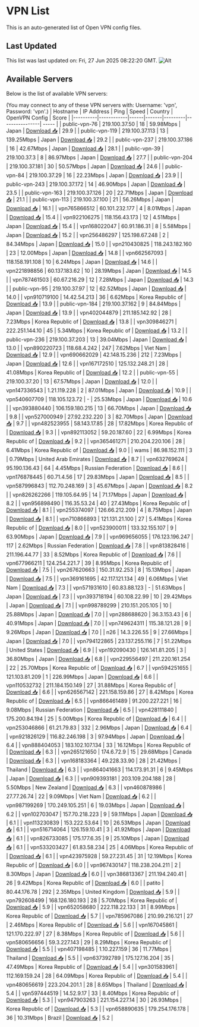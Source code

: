 # VPN List

This is an auto-generated list of Open VPN config files.

## Last Updated

This list was last updated on: Fri, 27 Jun 2025 08:22:20 GMT.
![Alt](https://repobeats.axiom.co/api/embed/186b98318ef1479477931607c1ad7d823f12451f.svg "Repobeats analytics image")

## Available Servers

Below is the list of available VPN servers:

(You may connect to any of these VPN servers with: Username: 'vpn', Password: 'vpn'.)
| Hostname | IP Address | Ping | Speed | Country | OpenVPN Config | Score |
|----------|------------|------|-------|---------|----------------| ----- |
| public-vpn-76 | 219.100.37.50 | 18 | 59.98Mbps | Japan | [Download 📥](./configs/server_0_JP.ovpn) | 29.9 |
| public-vpn-119 | 219.100.37.113 | 13 | 139.25Mbps | Japan | [Download 📥](./configs/server_1_JP.ovpn) | 29.2 |
| public-vpn-237 | 219.100.37.186 | 16 | 42.67Mbps | Japan | [Download 📥](./configs/server_2_JP.ovpn) | 28.1 |
| public-vpn-39 | 219.100.37.3 | 8 | 86.97Mbps | Japan | [Download 📥](./configs/server_3_JP.ovpn) | 27.7 |
| public-vpn-204 | 219.100.37.181 | 30 | 50.57Mbps | Japan | [Download 📥](./configs/server_4_JP.ovpn) | 24.6 |
| public-vpn-84 | 219.100.37.29 | 16 | 22.23Mbps | Japan | [Download 📥](./configs/server_5_JP.ovpn) | 23.9 |
| public-vpn-243 | 219.100.37.172 | 14 | 46.90Mbps | Japan | [Download 📥](./configs/server_6_JP.ovpn) | 23.5 |
| public-vpn-163 | 219.100.37.126 | 20 | 22.71Mbps | Japan | [Download 📥](./configs/server_7_JP.ovpn) | 21.1 |
| public-vpn-113 | 219.100.37.100 | 21 | 56.26Mbps | Japan | [Download 📥](./configs/server_8_JP.ovpn) | 16.1 |
| vpn765866512 | 60.101.232.177 | 4 | 8.01Mbps | Japan | [Download 📥](./configs/server_9_JP.ovpn) | 15.4 |
| vpn922106275 | 118.156.43.173 | 12 | 4.51Mbps | Japan | [Download 📥](./configs/server_10_JP.ovpn) | 15.4 |
| vpn168022047 | 60.91.186.31 | 8 | 5.58Mbps | Japan | [Download 📥](./configs/server_11_JP.ovpn) | 15.2 |
| vpn256486297 | 125.198.67.248 | 2 | 84.34Mbps | Japan | [Download 📥](./configs/server_12_JP.ovpn) | 15.0 |
| vpn210430825 | 118.243.182.160 | 23 | 12.00Mbps | Japan | [Download 📥](./configs/server_13_JP.ovpn) | 14.8 |
| vpn662567093 | 118.158.191.108 | 10 | 6.24Mbps | Japan | [Download 📥](./configs/server_14_JP.ovpn) | 14.6 |
| vpn221898856 | 60.137.183.62 | 10 | 28.19Mbps | Japan | [Download 📥](./configs/server_15_JP.ovpn) | 14.5 |
| vpn787461503 | 60.67.216.29 | 12 | 7.28Mbps | Japan | [Download 📥](./configs/server_16_JP.ovpn) | 14.3 |
| public-vpn-95 | 219.100.37.97 | 12 | 62.52Mbps | Japan | [Download 📥](./configs/server_17_JP.ovpn) | 14.0 |
| vpn910719100 | 14.42.54.213 | 36 | 6.62Mbps | Korea Republic of | [Download 📥](./configs/server_18_KR.ovpn) | 13.9 |
| public-vpn-184 | 219.100.37.162 | 9 | 84.84Mbps | Japan | [Download 📥](./configs/server_19_JP.ovpn) | 13.9 |
| vpn402044879 | 211.185.142.92 | 28 | 7.23Mbps | Korea Republic of | [Download 📥](./configs/server_20_KR.ovpn) | 13.8 |
| vpn309846271 | 222.251.144.10 | 45 | 5.34Mbps | Korea Republic of | [Download 📥](./configs/server_21_KR.ovpn) | 13.2 |
| public-vpn-236 | 219.100.37.203 | 13 | 39.04Mbps | Japan | [Download 📥](./configs/server_22_JP.ovpn) | 13.0 |
| vpn890220723 | 118.68.4.242 | 247 | 7.62Mbps | Viet Nam | [Download 📥](./configs/server_23_VN.ovpn) | 12.9 |
| vpn690662029 | 42.148.15.236 | 212 | 7.23Mbps | Japan | [Download 📥](./configs/server_24_JP.ovpn) | 12.6 |
| vpn167172510 | 125.132.248.21 | 28 | 41.08Mbps | Korea Republic of | [Download 📥](./configs/server_25_KR.ovpn) | 12.2 |
| public-vpn-55 | 219.100.37.20 | 13 | 67.57Mbps | Japan | [Download 📥](./configs/server_26_JP.ovpn) | 12.0 |
| vpn147336543 | 1.21.119.228 | 2 | 87.01Mbps | Japan | [Download 📥](./configs/server_27_JP.ovpn) | 10.9 |
| vpn540607709 | 118.105.123.72 | - | 25.53Mbps | Japan | [Download 📥](./configs/server_28_JP.ovpn) | 10.6 |
| vpn393880440 | 106.159.180.215 | 13 | 66.70Mbps | Japan | [Download 📥](./configs/server_29_JP.ovpn) | 9.8 |
| vpn527000949 | 27.92.232.220 | 3 | 82.70Mbps | Japan | [Download 📥](./configs/server_30_JP.ovpn) | 9.7 |
| vpn482523955 | 58.143.17.85 | 28 | 17.82Mbps | Korea Republic of | [Download 📥](./configs/server_31_KR.ovpn) | 9.3 |
| vpn892113052 | 59.20.187.60 | 22 | 6.99Mbps | Korea Republic of | [Download 📥](./configs/server_32_KR.ovpn) | 9.2 |
| vpn365461271 | 210.204.220.106 | 28 | 6.41Mbps | Korea Republic of | [Download 📥](./configs/server_33_KR.ovpn) | 9.0 |
| wams | 86.98.152.111 | 3 | 0.79Mbps | United Arab Emirates | [Download 📥](./configs/server_34_AE.ovpn) | 8.7 |
| vpn632769624 | 95.190.136.43 | 64 | 4.45Mbps | Russian Federation | [Download 📥](./configs/server_35_RU.ovpn) | 8.6 |
| vpn176878445 | 60.71.4.56 | 17 | 29.83Mbps | Japan | [Download 📥](./configs/server_36_JP.ovpn) | 8.5 |
| vpn587996843 | 112.70.248.169 | 3 | 45.67Mbps | Japan | [Download 📥](./configs/server_37_JP.ovpn) | 8.2 |
| vpn826262266 | 119.105.64.95 | 14 | 71.17Mbps | Japan | [Download 📥](./configs/server_38_JP.ovpn) | 8.2 |
| vpn956898490 | 116.35.53.24 | 40 | 27.43Mbps | Korea Republic of | [Download 📥](./configs/server_39_KR.ovpn) | 8.1 |
| vpn255374097 | 126.66.212.209 | 4 | 8.75Mbps | Japan | [Download 📥](./configs/server_40_JP.ovpn) | 8.1 |
| vpn710866893 | 121.131.21.100 | 27 | 5.41Mbps | Korea Republic of | [Download 📥](./configs/server_41_KR.ovpn) | 8.0 |
| vpn523900011 | 133.32.155.107 | 9 | 63.90Mbps | Japan | [Download 📥](./configs/server_42_JP.ovpn) | 7.9 |
| vpn969656055 | 176.123.196.247 | 117 | 2.62Mbps | Russian Federation | [Download 📥](./configs/server_43_RU.ovpn) | 7.8 |
| vpn813828416 | 211.196.44.77 | 33 | 8.52Mbps | Korea Republic of | [Download 📥](./configs/server_44_KR.ovpn) | 7.6 |
| vpn677966211 | 124.254.221.7 | 39 | 8.95Mbps | Korea Republic of | [Download 📥](./configs/server_45_KR.ovpn) | 7.5 |
| vpn267620663 | 150.31.92.253 | 8 | 15.13Mbps | Japan | [Download 📥](./configs/server_46_JP.ovpn) | 7.5 |
| vpn369161695 | 42.117.121.134 | 49 | 6.06Mbps | Viet Nam | [Download 📥](./configs/server_47_VN.ovpn) | 7.3 |
| vpn571931610 | 60.83.88.123 | - | 51.63Mbps | Japan | [Download 📥](./configs/server_48_JP.ovpn) | 7.3 |
| vpn393718194 | 60.108.22.99 | 10 | 29.42Mbps | Japan | [Download 📥](./configs/server_49_JP.ovpn) | 7.1 |
| vpn998789299 | 210.151.205.105 | 10 | 25.88Mbps | Japan | [Download 📥](./configs/server_50_JP.ovpn) | 7.0 |
| vpn288688620 | 36.3.153.43 | 6 | 40.91Mbps | Japan | [Download 📥](./configs/server_51_JP.ovpn) | 7.0 |
| vpn749624311 | 115.38.121.28 | 9 | 9.26Mbps | Japan | [Download 📥](./configs/server_52_JP.ovpn) | 7.0 |
| n26 | 14.3.226.55 | 9 | 27.66Mbps | Japan | [Download 📥](./configs/server_53_JP.ovpn) | 7.0 |
| vpn794122865 | 23.137.255.116 | 7 | 51.22Mbps | United States | [Download 📥](./configs/server_54_US.ovpn) | 6.9 |
| vpn192090430 | 126.141.81.205 | 3 | 36.80Mbps | Japan | [Download 📥](./configs/server_55_JP.ovpn) | 6.8 |
| vpn229556497 | 211.220.161.254 | 22 | 25.70Mbps | Korea Republic of | [Download 📥](./configs/server_56_KR.ovpn) | 6.7 |
| vpn594251655 | 121.103.81.209 | 1 | 226.99Mbps | Japan | [Download 📥](./configs/server_57_JP.ovpn) | 6.6 |
| vpn110532732 | 211.184.150.149 | 27 | 31.88Mbps | Korea Republic of | [Download 📥](./configs/server_58_KR.ovpn) | 6.6 |
| vpn626567142 | 221.158.159.86 | 27 | 8.42Mbps | Korea Republic of | [Download 📥](./configs/server_59_KR.ovpn) | 6.5 |
| vpn866461489 | 91.200.227.221 | 16 | 9.08Mbps | Russian Federation | [Download 📥](./configs/server_60_RU.ovpn) | 6.5 |
| vpn428111840 | 175.200.84.194 | 25 | 5.00Mbps | Korea Republic of | [Download 📥](./configs/server_61_KR.ovpn) | 6.4 |
| vpn253046866 | 61.21.79.83 | 332 | 2.96Mbps | Japan | [Download 📥](./configs/server_62_JP.ovpn) | 6.4 |
| vpn921826129 | 116.82.246.198 | 3 | 97.94Mbps | Japan | [Download 📥](./configs/server_63_JP.ovpn) | 6.4 |
| vpn888404053 | 183.102.107.134 | 33 | 16.12Mbps | Korea Republic of | [Download 📥](./configs/server_64_KR.ovpn) | 6.3 |
| vpn265121650 | 174.6.72.9 | 15 | 29.68Mbps | Canada | [Download 📥](./configs/server_65_CA.ovpn) | 6.3 |
| vpn168183364 | 49.228.33.90 | 28 | 21.42Mbps | Thailand | [Download 📥](./configs/server_66_TH.ovpn) | 6.3 |
| vpn864041663 | 114.173.91.31 | 6 | 9.45Mbps | Japan | [Download 📥](./configs/server_67_JP.ovpn) | 6.3 |
| vpn909393181 | 203.109.204.188 | 28 | 5.50Mbps | New Zealand | [Download 📥](./configs/server_68_NZ.ovpn) | 6.3 |
| vpn460878986 | 27.77.26.74 | 22 | 9.09Mbps | Viet Nam | [Download 📥](./configs/server_69_VN.ovpn) | 6.2 |
| vpn987199269 | 170.249.105.251 | 6 | 19.03Mbps | Japan | [Download 📥](./configs/server_70_JP.ovpn) | 6.2 |
| vpn102703047 | 157.70.218.223 | 9 | 59.11Mbps | Japan | [Download 📥](./configs/server_71_JP.ovpn) | 6.1 |
| vpn113230839 | 153.222.53.64 | 10 | 26.53Mbps | Japan | [Download 📥](./configs/server_72_JP.ovpn) | 6.1 |
| vpn516714064 | 126.159.10.41 | 3 | 41.92Mbps | Japan | [Download 📥](./configs/server_73_JP.ovpn) | 6.1 |
| vpn826733085 | 175.177.6.35 | 9 | 25.10Mbps | Japan | [Download 📥](./configs/server_74_JP.ovpn) | 6.1 |
| vpn533203427 | 61.83.58.234 | 25 | 4.06Mbps | Korea Republic of | [Download 📥](./configs/server_75_KR.ovpn) | 6.1 |
| vpn423975928 | 59.27.231.45 | 31 | 12.19Mbps | Korea Republic of | [Download 📥](./configs/server_76_KR.ovpn) | 6.0 |
| vpn967430147 | 118.238.204.211 | 2 | 8.30Mbps | Japan | [Download 📥](./configs/server_77_JP.ovpn) | 6.0 |
| vpn386813367 | 211.194.240.41 | 26 | 9.42Mbps | Korea Republic of | [Download 📥](./configs/server_78_KR.ovpn) | 6.0 |
| patito | 80.44.176.78 | 292 | 2.35Mbps | United Kingdom | [Download 📥](./configs/server_79_GB.ovpn) | 5.9 |
| vpn792608499 | 168.126.180.193 | 28 | 5.70Mbps | Korea Republic of | [Download 📥](./configs/server_80_KR.ovpn) | 5.9 |
| vpn652058680 | 222.118.22.133 | 31 | 8.99Mbps | Korea Republic of | [Download 📥](./configs/server_81_KR.ovpn) | 5.7 |
| vpn785967086 | 210.99.216.121 | 27 | 2.46Mbps | Korea Republic of | [Download 📥](./configs/server_82_KR.ovpn) | 5.6 |
| vpn167045861 | 121.170.222.97 | 27 | 8.38Mbps | Korea Republic of | [Download 📥](./configs/server_83_KR.ovpn) | 5.6 |
| vpn580656656 | 59.3.227.143 | 29 | 8.29Mbps | Korea Republic of | [Download 📥](./configs/server_84_KR.ovpn) | 5.5 |
| vpn407198485 | 1.10.227.159 | 36 | 11.77Mbps | Thailand | [Download 📥](./configs/server_85_TH.ovpn) | 5.5 |
| vpn637392789 | 175.127.16.204 | 35 | 47.49Mbps | Korea Republic of | [Download 📥](./configs/server_86_KR.ovpn) | 5.4 |
| vpn301583961 | 112.169.159.24 | 28 | 64.09Mbps | Korea Republic of | [Download 📥](./configs/server_87_KR.ovpn) | 5.4 |
| vpn480656619 | 223.204.201.1 | 28 | 8.65Mbps | Thailand | [Download 📥](./configs/server_88_TH.ovpn) | 5.4 |
| vpn597444519 | 14.52.9.17 | 33 | 8.40Mbps | Korea Republic of | [Download 📥](./configs/server_89_KR.ovpn) | 5.3 |
| vpn947903263 | 221.154.227.14 | 30 | 26.93Mbps | Korea Republic of | [Download 📥](./configs/server_90_KR.ovpn) | 5.3 |
| vpn658890635 | 179.254.176.178 | 36 | 10.31Mbps | Brazil | [Download 📥](./configs/server_91_BR.ovpn) | 5.2 |
